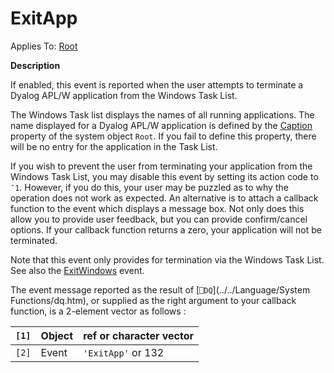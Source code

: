 




<h1 class="heading"><span class="name">ExitApp</span></h1>

Applies To: [Root](./root.md)


**Description**


If enabled, this event is reported when the user attempts to terminate a Dyalog APL/W application from the Windows Task List.


The Windows Task list displays the names of all running applications. The name displayed for a Dyalog APL/W application is defined by the [Caption](./caption.md) property of the system object `Root`. If you fail to define this property, there will be no entry for the application in the Task List.


If you wish to prevent the user from terminating your application from the Windows Task List, you may disable this event by setting its action code to `¯1`. However, if you do this, your user may be puzzled as to why the operation does not work as expected. An alternative is to attach a callback function to the event which displays a message box. Not only does this allow you to provide user feedback, but you can provide confirm/cancel options. If your callback function returns a zero, your application will not be terminated.


Note that this event only provides for termination via the Windows Task List. See also the [ExitWindows](./exitwindows.md) event.


The event message reported as the result of [`⎕DQ`](../../Language/System Functions/dq.htm), or supplied as the right argument to your callback function, is a 2-element vector as follows :


| `[1]` | Object | ref or character vector |
| --- | --- | ---  |
| `[2]` | Event | `'ExitApp'` or 132 |



